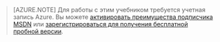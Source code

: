 ﻿> [AZURE.NOTE]
> Для работы с этим учебником требуется учетная запись Azure. Вы можете <a href="http://www.windowsazure.com/pricing/member-offers/msdn-benefits-details/" target="_blank">активировать преимущества подписчика MSDN</a> или <a href="http://www.windowsazure.com/pricing/free-trial/" target="_blank">зарегистрироваться для получения бесплатной пробной версии</a>.

<!--HONumber=47-->
